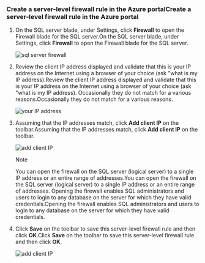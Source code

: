 ### <a name="create-a-server-level-firewall-rule-in-the-azure-portal"></a><span data-ttu-id="86d8d-101">Create a server-level firewall rule in the Azure portal</span><span class="sxs-lookup"><span data-stu-id="86d8d-101">Create a server-level firewall rule in the Azure portal</span></span>

1. <span data-ttu-id="86d8d-102">On the SQL server blade, under Settings, click **Firewall** to open the Firewall blade for the SQL server.</span><span class="sxs-lookup"><span data-stu-id="86d8d-102">On the SQL server blade, under Settings, click **Firewall** to open the Firewall blade for the SQL server.</span></span>

    ![sql server firewall](https://docstestmedia1.blob.core.windows.net/azure-media/includes/media/sql-data-warehouse-server-firewall/sql-server-firewall.png)
    
2. <span data-ttu-id="86d8d-104">Review the client IP address displayed and validate that this is your IP address on the Internet using a browser of your choice (ask "what is my IP address).</span><span class="sxs-lookup"><span data-stu-id="86d8d-104">Review the client IP address displayed and validate that this is your IP address on the Internet using a browser of your choice (ask "what is my IP address).</span></span> <span data-ttu-id="86d8d-105">Occasionally they do not match for a various reasons.</span><span class="sxs-lookup"><span data-stu-id="86d8d-105">Occasionally they do not match for a various reasons.</span></span>

    ![your IP address](../articles/sql-database/media/sql-database-get-started/your-ip-address.png)

3. <span data-ttu-id="86d8d-107">Assuming that the IP addresses match, click **Add client IP** on the toolbar.</span><span class="sxs-lookup"><span data-stu-id="86d8d-107">Assuming that the IP addresses match, click **Add client IP** on the toolbar.</span></span>

    ![add client IP](https://docstestmedia1.blob.core.windows.net/azure-media/includes/media/sql-data-warehouse-server-firewall/add-client-ip.png)

    > [!NOTE]
    > <span data-ttu-id="86d8d-109">You can open the firewall on the SQL server (logical server) to a single IP address or an entire range of addresses.</span><span class="sxs-lookup"><span data-stu-id="86d8d-109">You can open the firewall on the SQL server (logical server) to a single IP address or an entire range of addresses.</span></span> <span data-ttu-id="86d8d-110">Opening the firewall enables SQL administrators and users to login to any database on the server for which they have valid credentials.</span><span class="sxs-lookup"><span data-stu-id="86d8d-110">Opening the firewall enables SQL administrators and users to login to any database on the server for which they have valid credentials.</span></span>
    >

4. <span data-ttu-id="86d8d-111">Click **Save** on the toolbar to save this server-level firewall rule and then click **OK**.</span><span class="sxs-lookup"><span data-stu-id="86d8d-111">Click **Save** on the toolbar to save this server-level firewall rule and then click **OK**.</span></span>

    ![add client IP](../articles/sql-database/media/sql-database-get-started/save-firewall-rule.png)

